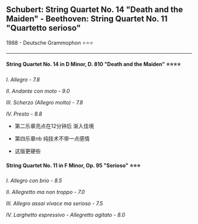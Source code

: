 Schubert: String Quartet No. 14 "Death and the Maiden" - Beethoven: String Quartet No. 11 "Quartetto serioso"
---
1988 - Deutsche Grammophon ⭐⭐⭐

---
#### **String Quartet No. 14 in D Minor, D. 810 "Death and the Maiden" ⭐⭐⭐⭐**

_I. Allegro - 7.8_

_II. Andante con moto - 9.0_

_III. Scherzo (Allegro molto) - 7.8_

_IV. Presto - 8.8_

- 第二乐章亮点在12分钟后 渐入佳境

- 第四乐章nb 纯技术不带一点感情

- 这版更硬些

#### **String Quartet No. 11 in F Minor, Op. 95 "Serioso"** ⭐⭐⭐

_I. Allegro con brio - 8.5_

_II. Allegretto ma non troppo - 7.0_

_III. Allegro assai vivace ma serioso - 7.5_

_IV. Larghetto espressivo - Allegretto agitato - 8.0_
